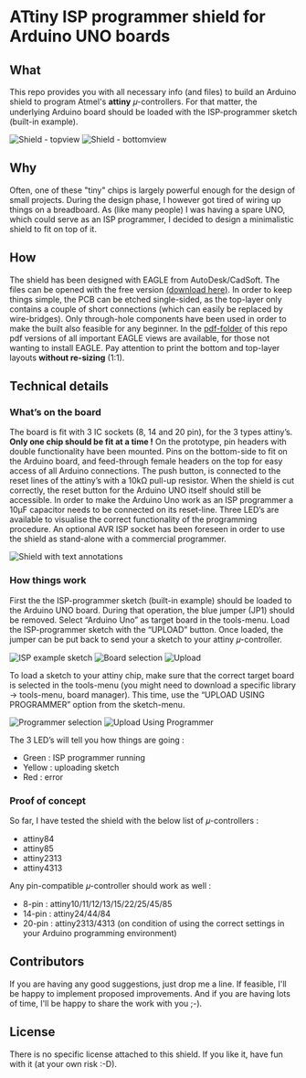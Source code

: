 # ATtiny ISP programmer shield for Arduino UNO boards

## What

This repo provides you with all necessary info (and files) to build an Arduino shield to program Atmel's **attiny** 𝜇-controllers. For that matter, the underlying Arduino board should be loaded with the ISP-programmer sketch (built-in example).

![Shield - topview](images/photo-shield_only_top_view.png) ![Shield - bottomview](images/photo-shield_only_bottom_view.png)

## Why

Often, one of these "tiny" chips is largely powerful enough for the design of small projects. During the design phase, I however got tired of wiring up things on a breadboard. As (like many people) I was having a spare UNO, which could serve as an ISP programmer, I decided to design a minimalistic shield to fit on top of it.  

## How

The shield has been designed with EAGLE from AutoDesk/CadSoft. The files can be opened with the free version [(download here)](http://www.autodesk.com/products/eagle/free-download). In order to keep things simple, the PCB can be etched single-sided, as the top-layer only contains a couple of short connections (which can easily be replaced by wire-bridges). Only through-hole components have been used in order to make the built also feasible for any beginner. In the [pdf-folder](pdf-files/) of this repo pdf versions of all important EAGLE views are available, for those not wanting to install EAGLE. Pay attention to print the bottom and top-layer layouts **without re-sizing** (1:1). 

## Technical details

### What’s on the board

The board is fit with 3 IC sockets (8, 14 and 20 pin), for the 3 types attiny’s. **Only one chip should be fit at a time !** On the prototype, pin headers with double functionality have been mounted. Pins on the bottom-side to fit on the Arduino board, and feed-through female headers on the top for easy access of all Arduino connections. 
The push button, is connected to the reset lines of the attiny’s with a 10kΩ pull-up resistor. When the shield is cut correctly, the reset button for the Arduino UNO itself should still be accessible. In order to make the Arduino Uno work as an ISP programmer a 10µF capacitor needs to be connected on its reset-line. 
Three LED’s are available to visualise the correct functionality of the programming procedure.
An optional AVR ISP socket has been foreseen in order to use the shield as stand-alone with a commercial programmer. 

![Shield with text annotations](images/photo-shield_with_annotations.png)

### How things work

First the the ISP-programmer sketch (built-in example) should be loaded to the Arduino UNO board. During that operation, the blue jumper (JP1) should be removed. Select “Arduino Uno” as target board in the tools-menu. Load the ISP-programmer sketch with the “UPLOAD” button. Once loaded, the jumper can be put back to send your a sketch to your attiny 𝜇-controller. 

![ISP example sketch](images/menu_File-Examples.png) ![Board selection](images/menu_Tools-Board.png) ![Upload](images/menu_Sketch-Upload.png)

To load a sketch to your attiny chip, make sure that the correct target board is selected in the tools-menu (you might need to download a specific library -> tools-menu, board manager). This time, use the “UPLOAD USING PROGRAMMER” option from the sketch-menu.

![Programmer selection](images/menu_Tools-Programmer.png) ![Upload Using Programmer](images/menu_Sketch-Upload_Using_Programmer.png) 

The 3 LED’s will tell you how things are going : 
 - Green  : ISP programmer running
 - Yellow : uploading sketch
 - Red    : error  
 
### Proof of concept

So far, I have tested the shield with the below list of 𝜇-controllers : 
 - attiny84
 - attiny85
 - attiny2313
 - attiny4313

 Any pin-compatible 𝜇-controller should work as well :
 - 8-pin  : attiny10/11/12/13/15/22/25/45/85
 - 14-pin : attiny24/44/84
 - 20-pin : attiny2313/4313
 (on condition of using the correct settings in your Arduino programming environment)

## Contributors

If you are having any good suggestions, just drop me a line. 
If feasible, I'll be happy to implement proposed improvements. 
And if you are having lots of time, I'll be happy to share the work with you ;-).

## License

There is no specific license attached to this shield. 
If you like it, have fun with it (at your own risk :-D).
